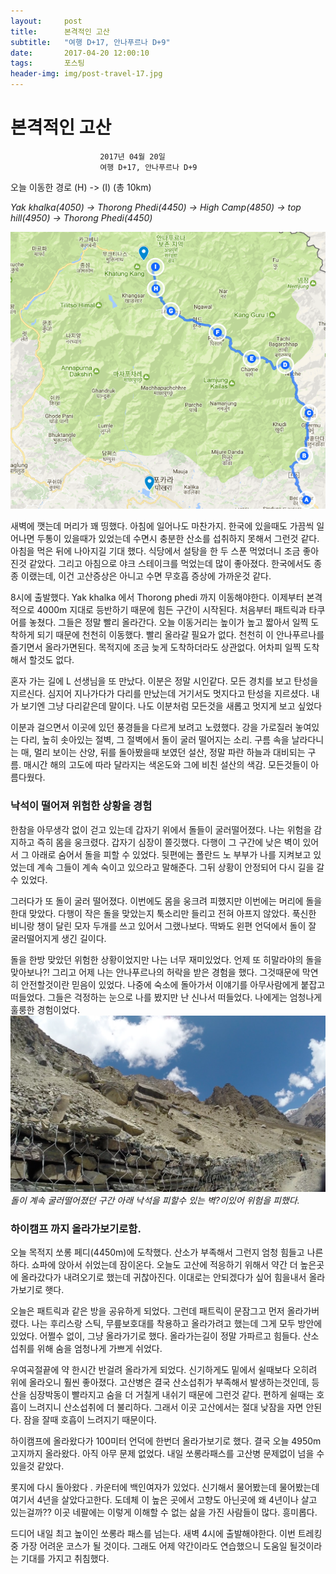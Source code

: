 ```yaml
---
layout:	    post
title: 	    본격적인 고산
subtitle:   "여행 D+17, 안나푸르나 D+9"
date:       2017-04-20 12:00:10 
tags:       포스팅
header-img: img/post-travel-17.jpg
---
```


# 	    본격적인 고산
```
					2017년 04월 20일
					여행 D+17, 안나푸르나 D+9
```

오늘 이동한 경로 (H) -> (I) (총 10km)  

*Yak khalka(4050) -> Thorong Phedi(4450) -> High Camp(4850) -> top hill(4950) -> Thorong Phedi(4450)*

![](/img/170420-maps.png)

새벽에 깻는데 머리가 꽤 띵했다. 아침에 일어나도 마찬가지. 한국에 있을때도 가끔씩 일어나면 두통이 있을때가 있었는데 수면시 충분한 산소를 섭취하지 못해서 그런것 같다. 아침을 먹은 뒤에 나아지길 기대 했다. 식당에서 설탕을 한 두 스푼 먹었더니 조금 좋아진것 같았다. 그리고 아침으로 야크 스테이크를 먹었는데 많이 좋아졌다. 한국에서도 종종 이랬는데, 이건 고산증상은 아니고 수면 무호흡 증상에 가까운것 같다.

8시에 출발했다. Yak khalka 에서 Thorong phedi 까지 이동해야한다. 이제부터 본격적으로 4000m 지대로 등반하기 때문에 힘든 구간이 시작된다. 처음부터 패트릭과 타쿠어를 놓쳤다. 그들은 정말 빨리 올라간다. 오늘 이동거리는 높이가 높고 짧아서 일찍 도착하게 되기 때문에 천천히 이동했다.  빨리 올라갈 필요가 없다. 천천히 이 안나푸르나를 즐기면서 올라가면된다. 목적지에 조금 늦게 도착하더라도 상관없다. 어차피 일찍 도착해서 할것도 없다.

혼자 가는 길에 L 선생님을 또 만났다. 이분은 정말 시인같다. 모든 경치를 보고 탄성을 지르신다. 심지어 지나가다가 다리를 만났는데 거기서도 멋지다고 탄성을 지르셨다. 내가 보기엔 그냥 다리같은데 말이다. 나도 이분처럼 모든것을 새롭고 멋지게 보고 싶었다

이분과 걸으면서 이곳에 있던 풍경들을 다르게 보려고 노렸했다. 강을 가로질러 놓여있는 다리, 높히 솟아있는 절벽, 그 절벽에서 돌이 굴러 떨어지는 소리. 구름 속을 날라다니는 매, 멀리 보이는 산양, 뒤를 돌아봤을때 보였던 설산, 정말 파란 하늘과 대비되는 구름. 매시간 해의 고도에 따라 달라지는 색온도와 그에 비친 설산의 색감. 모든것들이 아름다웠다.

### 낙석이 떨어져 위험한 상황을 경험

한참을 아무생각 없이 걷고 있는데 갑자기 위에서 돌들이 굴러떨어졌다. 나는 위험을 감지하고 즉히 몸을 웅크렸다. 갑자기 심장이 쫄깃했다. 다행이 그 구간에 낮은 벽이 있어서 그 아래로 숨어서 돌을 피할 수 있었다. 뒷편에는 폴란드 노 부부가 나를 지켜보고 있었는데 계속 그들이 계속 숙이고 있으라고 말해준다. 그뒤 상황이 안정되어 다시 길을 갈 수 있었다.

그러다가 또 돌이 굴러 떨어졌다. 이번에도 몸을 웅크려 피했지만 이번에는 머리에 돌을 한대 맞았다. 다행이 작은 돌을 맞았는지 툭소리만 들리고 전혀 아프지 않았다. 푹신한 비니랑 챙이 달린 모자 두개를 쓰고 있어서 그랬나보다. 딱봐도 왼편 언덕에서 돌이 잘 굴러떨어지게 생긴 길이다.

돌을 한방 맞았던 위험한 상황이었지만 나는 너무 재미있었다. 언제 또 히말라야의 돌을 맞아보나?! 그리고 어제 나는 안나푸르나의 허락을 받은 경험을 했다. 그것때문에 막연히 안전할것이란 믿음이 있었다. 나중에 숙소에 돌아가서 이얘기를 아무사람에게 붙잡고 떠들었다. 그들은 걱정하는 눈으로 나를 봤지만 난 신나서 떠들었다. 나에게는 엄청나게 훌룽한 경험이었다.
![](/img/170420-rocks.jpg)
*돌이 계속 굴러떨어졌던 구간 아래 낙석을 피할수 있는 벽?이있어 위험을 피했다.*


### 하이캠프 까지 올라가보기로함.

오늘 목적지 쏘롱 페디(4450m)에 도착했다. 산소가 부족해서 그런지 엄청 힘들고 나른하다. 쇼파에 앉아서 쉬었는데 잠이온다. 오늘도 고산에 적응하기 위해서 약간 더 높은곳에 올라갔다가 내려오기로 했는데 귀찮아진다. 이대로는 안되겠다가 싶어 힘을내서 올라가보기로 햇다.

오늘은 패트릭과 같은 방을 공유하게 되었다. 그런데 패트릭이 문잠그고 먼저 올라가버렸다. 나는 후리스랑 스틱, 무릎보호대를 착용하고 올라가려고 했는데 그게 모두 방안에 있었다. 어쩔수 없이, 그냥 올라가기로 했다. 올라가는길이 정말 가파르고 힘들다. 산소 섭취를 위해 숨을 엄청나게 가쁘게 쉬었다.

우여곡절끝에 약 한시간 반걸려 올라가게 되었다. 신기하게도 밑에서 쉴때보다 오히려 위에 올라오니 훨씬 좋아졌다. 고산병은 결국 산소섭취가 부족해서 발생하는것인데, 등산을 심장박동이 빨라지고 숨을 더 거칠게 내쉬기 때문에 그런것 같다. 편하게 쉴때는 호흡이 느려지니 산소섭취에 더 불리하다. 그래서 이곳 고산에서는 절대 낮잠을 자면 안된다. 잠을 잘때 호흡이 느려지기 때문이다.

하이캠프에 올라왔다가 100미터 언덕에 한번더 올라가보기로 했다. 결국 오늘 4950m 고지까지 올라왔다. 아직 아무 문제 없었다. 내일 쏘롱라패스를 고산병 문제없이 넘을 수 있을것 같았다.

롯지에 다시 돌아왔다 . 카운터에 백인여자가 있었다. 신기해서 물어봤는데 물어봤는데 여기서 4년을 살았다고한다. 도데체 이 높은 곳에서 고향도 아닌곳에 왜 4년이나 살고 있는걸까?? 이곳 네팔에는 이렇게 이해할 수 없는 삶을 가진 사람들이 많다. 흥미롭다.

드디어 내일 최고 높이인 쏘롱라 패스를 넘는다. 새벽 4시에 출발해야한다. 이번 트레킹 중 가장 어려운 코스가 될 것이다. 그래도 어제 약간이라도 연습했으니 도움일 될것이라는 기대를 가지고 취침했다.
